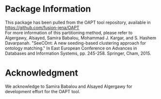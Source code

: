 # Package Information

This package has been pulled from the OAPT tool repository, available in <br> https://github.com/fusion-jena/OAPT
<br> For more information of this partitioning method, please refer to <br>
Algergawy, Alsayed, Samira Babalou, Mohammad J. Kargar, and S. Hashem Davarpanah. "SeeCOnt: A new seeding-based clustering approach for ontology matching." In East European Conference on Advances in Databases and Information Systems, pp. 245-258. Springer, Cham, 2015.

# Acknowledgment
We acknowledge to Samira Babalou and Alsayed Algergawy for development effort for the OAPT tool.

